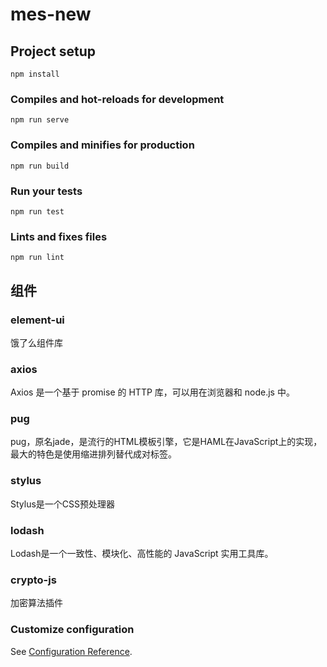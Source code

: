# mes-new

## Project setup
```
npm install
```

### Compiles and hot-reloads for development
```
npm run serve
```

### Compiles and minifies for production
```
npm run build
```

### Run your tests
```
npm run test
```

### Lints and fixes files
```
npm run lint
```

组件
---
### element-ui
饿了么组件库

### axios
Axios 是一个基于 promise 的 HTTP 库，可以用在浏览器和 node.js 中。

### pug
pug，原名jade，是流行的HTML模板引擎，它是HAML在JavaScript上的实现，最大的特色是使用缩进排列替代成对标签。

### stylus
Stylus是一个CSS预处理器

### lodash
Lodash是一个一致性、模块化、高性能的 JavaScript 实用工具库。

### crypto-js
加密算法插件


### Customize configuration
See [Configuration Reference](https://cli.vuejs.org/config/).
